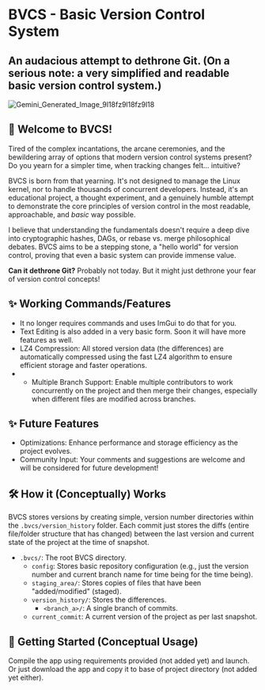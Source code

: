 # BVCS - Basic Version Control System

## An audacious attempt to dethrone Git. (On a serious note: a very simplified and readable basic version control system.)

![Gemini_Generated_Image_9l18fz9l18fz9l18](https://github.com/user-attachments/assets/23bce804-34c7-4ee2-896a-df0b3c816db7)

## 🚀 Welcome to BVCS!

Tired of the complex incantations, the arcane ceremonies, and the bewildering array of options that modern version control systems present? Do you yearn for a simpler time, when tracking changes felt... intuitive?

BVCS is born from that yearning. It's not designed to manage the Linux kernel, nor to handle thousands of concurrent developers. Instead, it's an educational project, a thought experiment, and a genuinely humble attempt to demonstrate the core principles of version control in the most readable, approachable, and *basic* way possible.

I believe that understanding the fundamentals doesn't require a deep dive into cryptographic hashes, DAGs, or rebase vs. merge philosophical debates. BVCS aims to be a stepping stone, a "hello world" for version control, proving that even a basic system can provide immense value.

**Can it dethrone Git?** Probably not today. But it might just dethrone your fear of version control concepts!

## ✨ Working Commands/Features

* It no longer requires commands and uses ImGui to do that for you.
* Text Editing is also added in a very basic form. Soon it will have more features as well. 
* LZ4 Compression: All stored version data (the differences) are automatically compressed using the fast LZ4 algorithm to ensure efficient storage and faster operations.
* * Multiple Branch Support: Enable multiple contributors to work concurrently on the project and then merge their changes, especially when different files are modified across branches.

## ✨ Future Features

* Optimizations: Enhance performance and storage efficiency as the project evolves.
* Community Input: Your comments and suggestions are welcome and will be considered for future development!

## 🛠️ How it (Conceptually) Works

BVCS stores versions by creating simple, version number directories within the `.bvcs/version_history` folder. Each commit just stores the diffs (entire file/folder structure  that has changed) between the last version and current state of the project at the time of snapshot.

* `.bvcs/`: The root BVCS directory.
    * `config`: Stores basic repository configuration (e.g., just the version number and current branch name for time being for the time being).
    * `staging_area/`: Stores copies of files that have been "added/modified" (staged).
    * `version_history/`: Stores the differences.
        * `<branch_a>/`: A single branch of commits. 
    * `current_commit`: A current version of the project as per last snapshot.

## 🚀 Getting Started (Conceptual Usage)

Compile the app using requirements provided (not added yet) and launch. 
Or just download the app and copy it to base of project directory (not added yet either). 
